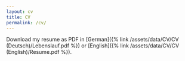 ```yaml
---
layout: cv
title: CV
permalink: /cv/
---
```


Download my resume as PDF in [German]({% link /assets/data/CV/CV (Deutsch)/Lebenslauf.pdf %}) or [English]({% link /assets/data/CV/CV (English)/Resume.pdf %}).